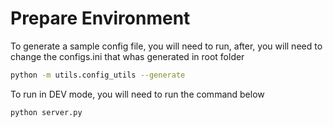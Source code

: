 # Prepare Environment
To generate a sample config file, you will need to run, after, you will need to change the configs.ini 
that whas generated in root folder

```sh
python -m utils.config_utils --generate
```

To run in DEV mode, you will need to run the command below
```sh
python server.py
```
